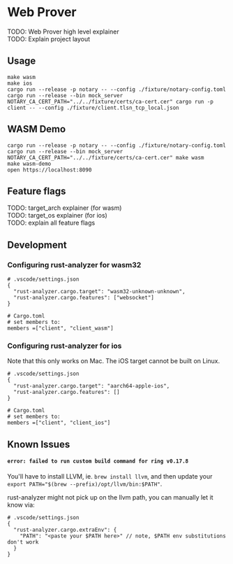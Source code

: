 # Web Prover

TODO: Web Prover high level explainer  
TODO: Explain project layout

## Usage

```
make wasm
make ios
cargo run --release -p notary -- --config ./fixture/notary-config.toml
cargo run --release --bin mock_server
NOTARY_CA_CERT_PATH="../../fixture/certs/ca-cert.cer" cargo run -p client -- --config ./fixture/client.tlsn_tcp_local.json
```

## WASM Demo

```
cargo run --release -p notary -- --config ./fixture/notary-config.toml
cargo run --release --bin mock_server
NOTARY_CA_CERT_PATH="../../fixture/certs/ca-cert.cer" make wasm
make wasm-demo
open https://localhost:8090
```

## Feature flags

TODO: target_arch explainer (for wasm)  
TODO: target_os explainer (for ios)  
TODO: explain all feature flags

## Development

### Configuring rust-analyzer for wasm32

```
# .vscode/settings.json
{
  "rust-analyzer.cargo.target": "wasm32-unknown-unknown",
  "rust-analyzer.cargo.features": ["websocket"]
}

# Cargo.toml
# set members to:
members =["client", "client_wasm"]
```

### Configuring rust-analyzer for ios

Note that this only works on Mac. The iOS target cannot be built on Linux.

```
# .vscode/settings.json
{
  "rust-analyzer.cargo.target": "aarch64-apple-ios",
  "rust-analyzer.cargo.features": []
}

# Cargo.toml
# set members to:
members =["client", "client_ios"]
```

## Known Issues

#### `error: failed to run custom build command for ring v0.17.8`

You'll have to install LLVM, ie. `brew install llvm`, and then update your
`export PATH="$(brew --prefix)/opt/llvm/bin:$PATH"`.

rust-analyzer might not pick up on the llvm path, you can manually let it know via:

```
# .vscode/settings.json
{
  "rust-analyzer.cargo.extraEnv": {
    "PATH": "<paste your $PATH here>" // note, $PATH env substitutions don't work
  }
}
```
